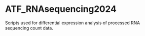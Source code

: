 # ATF_RNAsequencing2024
Scripts used for differential expression analysis of processed RNA sequencing count data.
